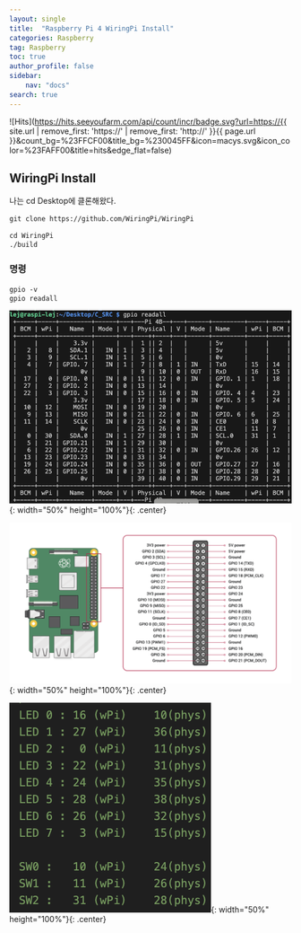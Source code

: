 ```yaml
---
layout: single
title:  "Raspberry Pi 4 WiringPi Install"
categories: Raspberry
tag: Raspberry
toc: true
author_profile: false
sidebar:
    nav: "docs"
search: true
---
```


![Hits](https://hits.seeyoufarm.com/api/count/incr/badge.svg?url=https://{{ site.url | remove_first: 'https://' | remove_first: 'http://' }}{{ page.url }}&count_bg=%23FFCF00&title_bg=%230045FF&icon=macys.svg&icon_color=%23FAFF00&title=hits&edge_flat=false)

## WiringPi Install  

나는 cd Desktop에 클론해왔다.  
```
git clone https://github.com/WiringPi/WiringPi
```  

```
cd WiringPi
./build
```  

### 명령  

```
gpio -v
gpio readall
```  

![gpio_readall](/images/2024-11-05-Raspberry_class/gpio_readall.png){: width="50%" height="100%"}{: .center}  
  
![raspberry_pin](/images/2024-11-05-Raspberry_class/raspberry_pin.png){: width="50%" height="100%"}{: .center}  
  
![led_sw_num](/images/2024-11-05-Raspberry_class/led_sw_num.png){: width="50%" height="100%"}{: .center}  